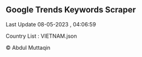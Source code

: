 

## Google Trends Keywords Scraper 
 
Last Update 08-05-2023 , 04:06:59

Country List :
VIETNAM.json



© Abdul Muttaqin 
